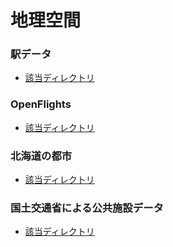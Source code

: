 # 地理空間


### 駅データ

- [該当ディレクトリ](/地理空間/駅データ)


### OpenFlights

- [該当ディレクトリ](/地理空間/OpenFlights)


### 北海道の都市

- [該当ディレクトリ](/地理空間/北海道の都市)


### 国土交通省による公共施設データ

- [該当ディレクトリ](/地理空間/公共施設)